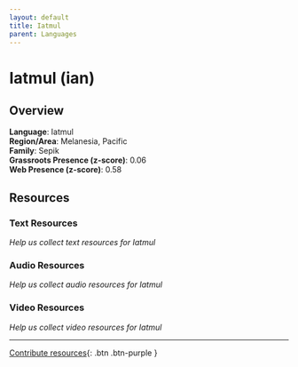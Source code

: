 ```yaml
---
layout: default
title: Iatmul
parent: Languages
---
```


# Iatmul (ian)

## Overview

**Language**: Iatmul  
**Region/Area**: Melanesia, Pacific  
**Family**: Sepik  
**Grassroots Presence (z-score)**: 0.06  
**Web Presence (z-score)**: 0.58  

## Resources

### Text Resources
*Help us collect text resources for Iatmul*

### Audio Resources
*Help us collect audio resources for Iatmul*

### Video Resources
*Help us collect video resources for Iatmul*

---

[Contribute resources](https://forms.office.com/e/1SfLJx3u1r){: .btn .btn-purple }
